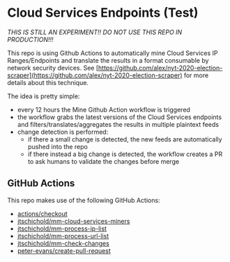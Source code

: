 # Cloud Services Endpoints (Test)

*THIS IS STILL AN EXPERIMENT!! DO NOT USE THIS REPO IN PRODUCTION!!!*

This repo is using Github Actions to automatically mine Cloud Services IP Ranges/Endpoints and translate the results in a format consumable by network security devices.
See [https://github.com/alex/nyt-2020-election-scraper](https://github.com/alex/nyt-2020-election-scraper) for more details about this technique.

The idea is pretty simple:
- every 12 hours the Mine Github Action workflow is triggered
- the workflow grabs the latest versions of the Cloud Services endpoints and filters/translates/aggregates the results in multiple plaintext feeds
- change detection is performed:
  + if there a small change is detected, the new feeds are automatically pushed into the repo
  + if there instead a big change is detected, the workflow creates a PR to ask humans to validate the changes before merge

## GitHub Actions

This repo makes use of the following GitHub Actions:
- [actions/checkout](https://github.com/actions/checkout)
- [jtschichold/mm-cloud-services-miners](https://github.com/jtschichold/mm-cloud-services-miners)
- [jtschichold/mm-process-ip-list](https://github.com/jtschichold/mm-process-ip-list)
- [jtschichold/mm-process-url-list](https://github.com/jtschichold/mm-process-url-list)
- [jtschichold/mm-check-changes](https://github.com/jtschichold/mm-check-changes)
- [peter-evans/create-pull-request](https://github.com/peter-evans/create-pull-request)
